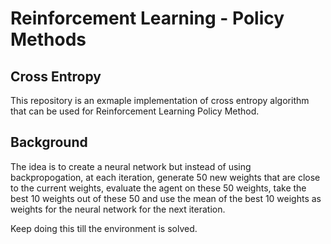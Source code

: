 # Reinforcement Learning - Policy Methods

## Cross Entropy

This repository is an exmaple implementation of cross entropy algorithm that can be used for Reinforcement Learning Policy Method.

## Background

The idea is to create a neural network but instead of using backpropogation, at each iteration, generate 50 new weights that are close to the current weights, evaluate the agent on these 50 weights, take the best 10 weights out of these 50 and use the mean of the best 10 weights as weights for the neural network for the next iteration.

Keep doing this till the environment is solved.

